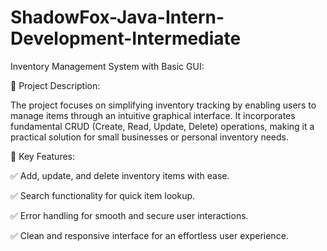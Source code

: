 # ShadowFox-Java-Intern-Development-Intermediate
Inventory Management System with Basic GUI:

📜 Project Description:

The project focuses on simplifying inventory tracking by enabling users to manage items through an intuitive graphical interface. It incorporates fundamental CRUD (Create, Read, Update, Delete) operations, making it a practical solution for small businesses or personal inventory needs.

🔑 Key Features:

✅ Add, update, and delete inventory items with ease.

✅ Search functionality for quick item lookup.

✅ Error handling for smooth and secure user interactions.

✅ Clean and responsive interface for an effortless user experience.
